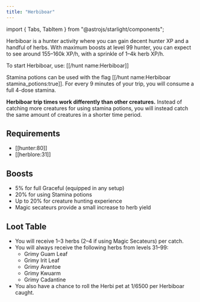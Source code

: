 ```yaml
---
title: "Herbiboar"
---
```


import { Tabs, TabItem } from "@astrojs/starlight/components";

Herbiboar is a hunter activity where you can gain decent hunter XP and a handful of herbs. With maximum boosts at level 99 hunter, you can expect to see around 155–160k XP/h, with a sprinkle of 1–4k herb XP/h.

To start Herbiboar, use: [[/hunt name\:Herbiboar]]

Stamina potions can be used with the flag [[/hunt name\:Herbiboar stamina_potions\:true]]. For every 9 minutes of your trip, you will consume a full 4-dose stamina.

**Herbiboar trip times work differently than other creatures.** Instead of catching more creatures for using stamina potions, you will instead catch the same amount of creatures in a shorter time period.

## Requirements

- [[hunter:80]]
- [[herblore:31]]

## Boosts

- 5% for full Graceful (equipped in any setup)
- 20% for using Stamina potions
- Up to 20% for creature hunting experience
- Magic secateurs provide a small increase to herb yield

## Loot Table

- You will receive 1–3 herbs (2–4 if using Magic Secateurs) per catch.
- You will always receive the following herbs from levels 31–99:
  - Grimy Guam Leaf
  - Grimy Irit Leaf
  - Grimy Avantoe
  - Grimy Kwuarm
  - Grimy Cadantine
- You also have a chance to roll the Herbi pet at 1/6500 per Herbiboar caught.
